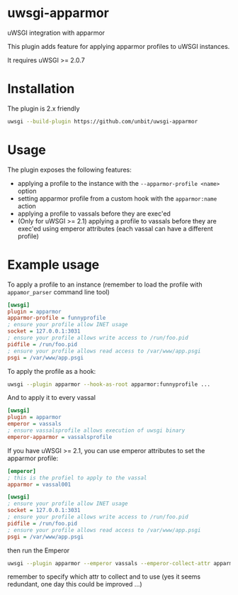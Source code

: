 uwsgi-apparmor
==============

uWSGI integration with apparmor

This plugin adds feature for applying apparmor profiles to uWSGI instances.

It requires uWSGI >= 2.0.7

Installation
============

The plugin is 2.x friendly

```sh
uwsgi --build-plugin https://github.com/unbit/uwsgi-apparmor
```

Usage
=====

The plugin exposes the following features:

* applying a profile to the instance with the `--apparmor-profile <name>` option
* setting apparmor profile from a custom hook with the `apparmor:name` action
* applying a profile to vassals before they are exec'ed
* (Only for uWSGI >= 2.1) applying a profile to vassals before they are exec'ed using emperor attributes (each vassal can have a different profile)

Example usage
=============

To apply a profile to an instance (remember to load the profile with `appamor_parser` command line tool)

```ini
[uwsgi]
plugin = apparmor
apparmor-profile = funnyprofile
; ensure your profile allow INET usage
socket = 127.0.0.1:3031
; ensure your profile allows write access to /run/foo.pid
pidfile = /run/foo.pid
; ensure your profile allows read access to /var/www/app.psgi
psgi = /var/www/app.psgi
```

To apply the profile as a hook:

```sh
uwsgi --plugin apparmor --hook-as-root apparmor:funnyprofile ...
```

And to apply it to every vassal

```ini
[uwsgi]
plugin = apparmor
emperor = vassals
; ensure vassalsprofile allows execution of uwsgi binary
emperor-apparmor = vassalsprofile
```

If you have uWSGI >= 2.1, you can use emperor attributes to set the apparmor profile:

```ini
[emperor]
; this is the profiel to apply to the vassal
apparmor = vassal001

[uwsgi]
; ensure your profile allow INET usage
socket = 127.0.0.1:3031
; ensure your profile allows write access to /run/foo.pid
pidfile = /run/foo.pid
; ensure your profile allows read access to /var/www/app.psgi
psgi = /var/www/app.psgi
```

then run the Emperor

```sh
uwsgi --plugin apparmor --emperor vassals --emperor-collect-attr apparmor --emperor-apparmor-attr apparmor
```

remember to specify which attr to collect and to use (yes it seems redundant, one day this could be improved ...)
